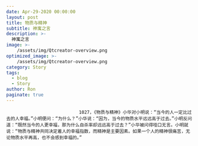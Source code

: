 ```yaml
---
date: Apr-29-2020 00:00:00
layout: post
title: 物质与精神
subtitle: 神寓之言
description: >-
  神寓之言
image: >-
    /assets/img/Qtcreator-overview.png
optimized_image: >-
    /assets/img/Qtcreator-overview.png
category: Story
tags:
  - blog
  - Story
author: Ron
paginate: true
---
```


							　　1027，《物质与精神》小华对小明说：“当今的人一定比过去的人幸福。”小明便问：“为什么？”小华说：“因为，当今的物质水平远远高于过去。”小明反问道：“既然当今的人更幸福，那为什么自杀率却远远高于过去？”小华被问得哑口无言。小明就说：“物质与精神共同决定着人的幸福指数，而精神是主要因素。如果一个人的精神很痛苦，无论物质水平再高，也不会感到幸福的。”
							
							
						